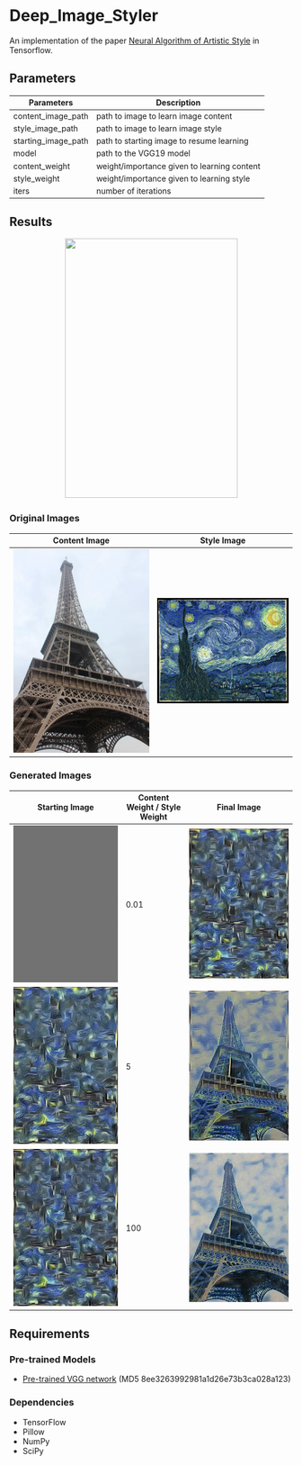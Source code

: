 # Deep_Image_Styler
An implementation of the paper [Neural Algorithm of Artistic Style](https://arxiv.org/pdf/1508.06576v2.pdf) in Tensorflow.

## Parameters

Parameters | Description
-----------|------------
content_image_path| path to image to learn image content
style_image_path | path to image to learn image style
starting_image_path| path to starting image to resume learning 
model | path to the VGG19 model
content_weight | weight/importance given to learning content
style_weight | weight/importance given to learning style
iters | number of iterations

## Results
<p align="center"> 
<img src="/result_images/trans_vid.gif" width="307" height="461">
</p>

### Original Images
Content Image | Style Image
--------------| -----------
![Eiffel Tower](/result_images/tower.jpg) | ![Starry Night](/result_images/night.jpg)

### Generated Images
Starting Image | Content Weight / Style Weight | Final Image
---------------|-------------------------------|------------
![input_image_1_100](/result_images/content_1_style100_input.jpg)|0.01|![output_image_1_100](/result_images/content_1_style_100_output.jpg)
![input_image_1_100](/result_images/content_5_style_1_input.jpg)|5|![output_image_1_100](/result_images/content_5_style_1_output.jpg)
![input_image_1_100](/result_images/content_100_style_1_input.jpg)|100|![output_image_1_100](/result_images/content_100_style_1_output.jpg)
## Requirements

### Pre-trained Models
* [Pre-trained VGG network](http://www.vlfeat.org/matconvnet/models/beta16/imagenet-vgg-verydeep-19.mat) (MD5 8ee3263992981a1d26e73b3ca028a123)

### Dependencies
* TensorFlow
* Pillow
* NumPy
* SciPy


